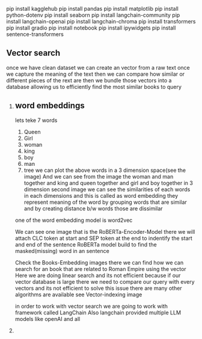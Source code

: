 pip install kagglehub
pip install pandas
pip install matplotlib
pip install python-dotenv
pip install seaborn
pip install langchain-community
pip install langchain-openai
pip install langchain-chroma
pip install transformers
pip install gradio
pip install notebook
pip install ipywidgets
pip install sentence-transformers

Vector search
-------------
once we have clean dataset we can create an vector from a raw text
once we capture the meaning of the text then we can compare how similar or different pieces of the rext are
then we bundle those vectors into a database allowing us to efficiently find the most similar books to query

1) word embeddings
   ---------------
    lets teke 7 words
   1) Queen
   2) Girl
   3) woman
   4) king
   5) boy
   6) man
   7) tree
    we can plot the above words in a 3 dimension space(see the image)
    And we can see from the image the woman and man together and 
    king and queen together and girl and boy together
    in 3 dimension second image we can see the similarities of each words in each dimensions and this is called as word embedding
    they represent meaning of the word by grouping words that are similar and by creating distance b/w words those are dissimilar
   
    one of the word embedding model is word2vec
    
    We can see one image that is the RoBERTa-Encoder-Model there we will attach CLC token at start and SEP token at the end to indentify the start and end of the sentence
    RoBERTa model build to find the masked(missing) word in an sentence  
    
    Check the Books-Embedding images there we can find how we can search for an book that are related to Roman Empire using the vector
    Here we are doing linear search and its not efficient because if our vector database is large there we need to compare our query with every vectors and its not efficient
    to solve this issue there are many other algorithms are available see Vector-indexing image
    
    in order to work with vector search we are going to work with framework called LangChain
    Also langchain provided multiple LLM models like openAI and all
    
    
2) 